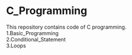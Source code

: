 # C_Programming
This repository contains code of C programming.
<br>
1.Basic_Programming
<br>
2.Conditional_Statement
<br>
3.Loops
